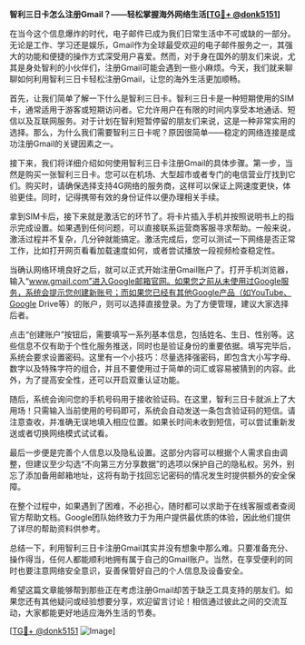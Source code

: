 **智利三日卡怎么注册Gmail？——轻松掌握海外网络生活[[TG💪+ @donk5151](https://t.me/s/donk5151)]**

在当今这个信息爆炸的时代，电子邮件已成为我们日常生活中不可或缺的一部分。无论是工作、学习还是娱乐，Gmail作为全球最受欢迎的电子邮件服务之一，其强大的功能和便捷的操作方式深受用户喜爱。然而，对于身在国外的朋友们来说，尤其是身处智利的小伙伴们，注册Gmail可能会遇到一些小麻烦。今天，我们就来聊聊如何利用智利三日卡轻松注册Gmail，让您的海外生活更加顺畅。

首先，让我们简单了解一下什么是智利三日卡。智利三日卡是一种短期使用的SIM卡，通常适用于游客或短期访问者。它允许用户在有限的时间内享受本地通话、短信以及互联网服务。对于计划在智利短暂停留的朋友们来说，这是一种非常实用的选择。那么，为什么我们需要智利三日卡呢？原因很简单——稳定的网络连接是成功注册Gmail的关键因素之一。

接下来，我们将详细介绍如何使用智利三日卡注册Gmail的具体步骤。第一步，当然是购买一张智利三日卡。您可以在机场、大型超市或者专门的电信营业厅找到它们。购买时，请确保选择支持4G网络的服务商，这样可以保证上网速度更快，体验更佳。同时，记得携带有效的身份证件以便办理相关手续。

拿到SIM卡后，接下来就是激活它的环节了。将卡片插入手机并按照说明书上的指示完成设置。如果遇到任何问题，可以直接联系运营商客服寻求帮助。一般来说，激活过程并不复杂，几分钟就能搞定。激活完成后，您可以测试一下网络是否正常工作，比如打开网页看看加载速度如何，或者尝试播放一段视频检查稳定性。

当确认网络环境良好之后，就可以正式开始注册Gmail账户了。打开手机浏览器，输入“www.gmail.com”进入Google邮箱官网。如果您之前从未使用过Google服务，系统会提示您创建新账号；而如果您已经有其他Google产品（如YouTube、Google Drive等）的账户，则可以选择直接登录。为了方便管理，建议大家选择后者。

点击“创建账户”按钮后，需要填写一系列基本信息，包括姓名、生日、性别等。这些信息不仅有助于个性化服务推送，同时也是验证身份的重要依据。填写完毕后，系统会要求设置密码。这里有一个小技巧：尽量选择强密码，即包含大小写字母、数字以及特殊字符的组合，并且不要使用过于简单的词汇或容易被猜到的内容。此外，为了提高安全性，还可以开启双重认证功能。

随后，系统会询问您的手机号码用于接收验证码。在这里，智利三日卡就派上了大用场！只需输入当前使用的号码即可，系统会自动发送一条包含验证码的短信。请注意查收，并准确无误地填入相应位置。如果长时间未收到短信，可以尝试重新发送或者切换网络模式试试看。

最后一步便是完善个人信息以及隐私设置。这部分内容可以根据个人需求自由调整，但建议至少勾选“不向第三方分享数据”的选项以保护自己的隐私权。另外，别忘了添加备用邮箱地址，这将有助于找回忘记密码的情况发生时提供额外的安全保障。

在整个过程中，如果遇到了困难，不必担心，随时都可以求助于在线客服或者查阅官方帮助文档。Google团队始终致力于为用户提供最优质的体验，因此他们提供了详尽的帮助资料供参考。

总结一下，利用智利三日卡注册Gmail其实并没有想象中那么难。只要准备充分、操作得当，任何人都能顺利地拥有属于自己的Gmail账户。当然，在享受便利的同时也要注意网络安全意识，妥善保管好自己的个人信息及设备安全。

希望这篇文章能够帮到那些正在考虑注册Gmail却苦于缺乏工具支持的朋友们。如果您还有其他疑问或经验想要分享，欢迎留言讨论！相信通过彼此之间的交流互动，大家都能更好地适应海外生活的节奏。

[[TG💪+ @donk5151](https://t.me/s/donk5151) ![Image](https://i.postimg.cc/rwNCRYN7/Snipaste-2025-04-30-17-27-05.png)]